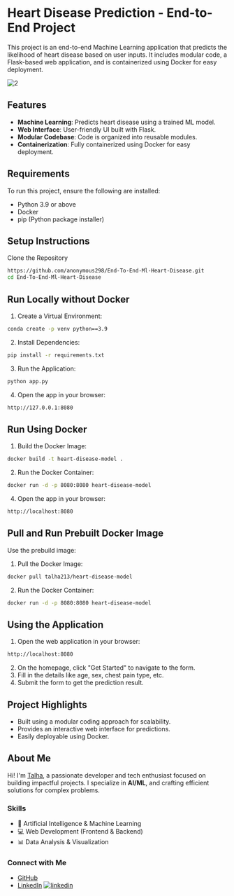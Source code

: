 
# **Heart Disease Prediction - End-to-End Project**

This project is an end-to-end Machine Learning application that predicts the likelihood of heart disease based on user inputs. It includes modular code, a Flask-based web application, and is containerized using Docker for easy deployment.

![2](https://github.com/user-attachments/assets/57897bf2-6c61-48ac-ab86-fbe8ad7e770c)


## Features

- **Machine Learning**: Predicts heart disease using a trained ML model.
- **Web Interface**: User-friendly UI built with Flask.
- **Modular Codebase**: Code is organized into reusable modules.
- **Containerization**: Fully containerized using Docker for easy deployment.

## Requirements
To run this project, ensure the following are installed:

- Python 3.9 or above
- Docker
- pip (Python package installer)
## Setup Instructions
Clone the Repository

```bash
https://github.com/anonymous298/End-To-End-Ml-Heart-Disease.git
cd End-To-End-Ml-Heart-Disease
```


## Run Locally without Docker

1. Create a Virtual Environment:

```bash
conda create -p venv python==3.9
```

2. Install Dependencies:

```bash
pip install -r requirements.txt
```
3. Run the Application:

```bash
python app.py
```

4. Open the app in your browser:

```bash
http://127.0.0.1:8080
```

## Run Using Docker

1. Build the Docker Image:

```bash
docker build -t heart-disease-model .
```

2. Run the Docker Container:

```bash
docker run -d -p 8080:8080 heart-disease-model
```

4. Open the app in your browser:

```bash
http://localhost:8080
```

## Pull and Run Prebuilt Docker Image

Use the prebuild image:

1. Pull the Docker Image:

```bash
docker pull talha213/heart-disease-model
```

2. Run the Docker Container:

```bash
docker run -d -p 8080:8080 heart-disease-model
```

## Using the Application
1. Open the web application in your browser:
```bash
http://localhost:8080
```
2. On the homepage, click "Get Started" to navigate to the form.
3. Fill in the details like age, sex, chest pain type, etc.
4. Submit the form to get the prediction result.

## Project Highlights

- Built using a modular coding approach for  scalability.
- Provides an interactive web interface for predictions.
- Easily deployable using Docker.

## **About Me**  

Hi! I'm [Talha](https://github.com/anonymous298), a passionate developer and tech enthusiast focused on building impactful projects. I specialize in **AI/ML**, and crafting efficient solutions for complex problems.  

### **Skills**  
- 🧠 Artificial Intelligence & Machine Learning  
- 💻 Web Development (Frontend & Backend)  
- 📊 Data Analysis & Visualization  

### **Connect with Me**  
- [GitHub](https://github.com/anonymous298)  
- [LinkedIn](https://linkedin.com/in/muhmmad-talha937/)
[![linkedin](https://img.shields.io/badge/linkedin-0A66C2?style=for-the-badge&logo=linkedin&logoColor=white)](https://www.linkedin.com/in/muhmmad-talha937/)

